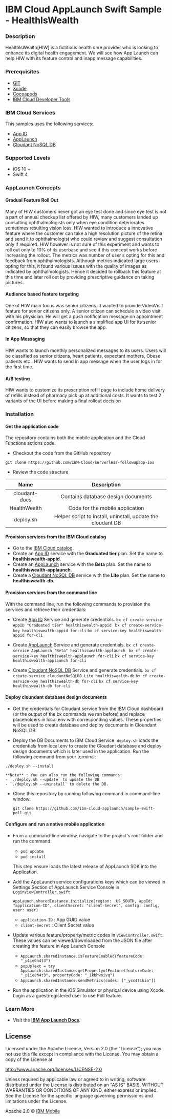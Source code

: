 # IBM Cloud AppLaunch Swift Sample - HealthIsWealth

### Description
HealthIsWealth[HIW] is a fictitious health care provider who is looking to enhance its digital health engagement. We will see how App Launch can help HIW with its feature control and inapp message capabilities.

### Prerequisites

- [GIT](https://git-scm.com/)
- [Xcode](https://developer.apple.com/xcode/)
- [Cocoapods](https://cocoapods.org/#get_started)
- [IBM Cloud Developer Tools](https://github.com/IBM-Cloud/ibm-cloud-developer-tools) 

### IBM Cloud Services

This samples uses the following services:

- [App ID](https://console.bluemix.net/catalog/services/AppID)
- [AppLaunch](https://console.bluemix.net/catalog/services/AppLaunch)
- [Cloudant NoSQL DB](https://console.bluemix.net/catalog/services/cloudantNoSQLDB)

### Supported Levels

- iOS 10 +
- Swift 4

### AppLaunch Concepts

#### Gradual Feature Roll Out 

Many of HIW customers never got an eye test done and since eye test is not a part of annual checkup list offered by HIW, many customers landed up consulting ophthalmologists only  when eye condition deteriorates sometimes resulting vision loss. HIW wanted to introduce a innovative feature where the customer can take a high resolution picture of the retina and send it to ophthalmologist who could review and suggest consultation only if required. HIW however is not sure of this experiment and wants to roll out only to 10% of its userbase and see if this concept works before increasing the rollout.  The metrics was number of user s opting for this and feedback from ophthalmologists. Although metrics indicated large users opting for this,  it found various issues with the quality of images as indicated by ophthalmologists. Hence it decided to rollback this feature at this time and later roll out by providing prescriptive guidance on taking pictures.

####  Audience based feature targeting 

One of HIW main focus was senior citizens. It wanted to provide VideoVisit feature for senior citizens only. A senior citizen can schedule a video visit with his physician. He will get a push notification message on appointment confirmation. HIW also wants to launch a simplified app UI for its senior citizens, so that they can easily browse the app.

####  In App Messaging 

HIW wants to launch monthly personalized messages to its users. Users will be classified as senior citizens, heart patients, expectant mothers, Obese patients etc . HIW wants to send in app message when the user logs in for the first time.

#### A/B testing 

HIW wants to customize its prescription refill page to include home delivery of refills instead of pharmacy pick up at additional costs. It wants to test 2 variants of the UI before making a final rollout decision

### Installation 

#### Get the application code

The repository contains both the mobile application and the Cloud Functions actions code.

- Checkout the code from the GitHub repository

`git clone https://github.com/IBM-Cloud/serverless-followupapp-ios`

- Review the code structure

|      Name     |                         Description                         |
|:-------------:|:-----------------------------------------------------------:|
| cloudant-docs | Contains database design documents                          |
| HealthWealth  | Code for the mobile application                             |
| deploy.sh     | Helper script to install, uninstall, update the cloudant DB |

#### Provision services from the IBM Cloud catalog

- Go to the [IBM Cloud catalog](https://console.bluemix.net/catalog/).
- Create an [App ID](https://console.bluemix.net/catalog/services/AppID) service with the **Graduated tier** plan. Set the name to **healthiswealth-appid**.
- Create an [AppLaunch](https://console.bluemix.net/catalog/services/AppLaunch) service with the **Beta** plan. Set the name to **healthiswealth-applaunch**.
- Create a [Cloudant NoSQL DB](https://console.bluemix.net/catalog/services/cloudantNoSQLDB) service with the **Lite** plan. Set the name to **healthiswealth-db**.

#### Provision services from the command line

With the command line, run the following commands to provision the services and retrieve their credentials:

- Create [App ID](https://console.bluemix.net/catalog/services/AppID) Service and generate credentials.
`bx cf create-service AppID "Graduated tier" healthiswealth-appid `
`bx cf create-service-key healthiswealth-appid for-cli`
`bx cf service-key healthiswealth-appid for-cli`

- Create [AppLaunch](https://console.bluemix.net/catalog/services/AppLaunch) Service and generate credentials.
`bx cf create-service AppLaunch "Beta" healthiswealth-applaunch `
`bx cf create-service-key healthiswealth-applaunch for-cli`
`bx cf service-key healthiswealth-applaunch for-cli`

- Create [Cloudant NoSQL DB](https://console.bluemix.net/catalog/services/cloudantNoSQLDB) Service and generate credentials.
`bx cf create-service cloudantNoSQLDB Lite healthiswealth-db`
`bx cf create-service-key healthiswealth-db for-cli`
`bx cf service-key healthiswealth-db for-cli`

#### Deploy cloundant database design documents

- Get the credentials for Cloudant service from the IBM Cloud dashboard (or the output of the bx commands we ran before) and replace placeholders in local.env with corresponding values. These properties will be used to create database and deploy documents in Cloundant NoSQL DB.

- Deploy the DB Documents to IBM Cloud Service. `deploy.sh` loads the credentials from local.env to create the Cloudant database and deploy design documents which is later used in the application. Run the following  command from your terminal:

 `./deploy.sh --install`

	**Note** : You can also run the following commands:
	- `./deploy.sh --update` to update the DB 
	- `./deploy.sh --uninstall` to delete the DB.

- Clone this repository by running following command in command-line window:

  `git clone https://github.com/ibm-cloud-applaunch/sample-swift-poll.git`
  
#### Configure and run a native mobile application

- From a command-line window, navigate to the project's root folder and run the command:

	 - `pod update` 
	 - `pod install`  

	This step ensure loads the latest release of AppLaunch SDK into the Application.

- Add the AppLaunch service configurations keys which can be viewed in Settings Section  of AppLaunch Service Console in `LoginViewController.swift`

	```
	AppLaunch.sharedInstance.initialize(region: .US_SOUTH, appId: "application-ID", clientSecret: "client-Secret", config: config, user: user)
	```
	
	- `application-ID` : App GUID value
	- `client-Secret` : Client Secret value

- Update various feature/property/metric codes  in `ViewController.swift`. These values can be viewed/downloaded from the JSON file after creating the feature in App Launch Console

	- `AppLaunch.sharedInstance.isFeatureEnabled(featureCode: "_p1ie0h4t3")`
  - `popUpText = try AppLaunch.sharedInstance.getPropertyofFeature(featureCode: "_p1ie0h4t3", propertyCode: "_1kbhwoivq")`
  - `AppLaunch.sharedInstance.sendMetrics(codes: ["_ycc4tikio"])`
 

- Run the application in the iOS Simulator or physical device using Xcode. Login as a guest/registered user to use Poll feature.

 
### Learn More

* Visit the **[IBM App Launch Docs](https://console-regional.ng.bluemix.net/docs/services/app-launch/index.html#gettingstartedtemplate)**. 

## License

Licensed under the Apache License, Version 2.0 (the "License");
you may not use this file except in compliance with the License.
You may obtain a copy of the License at

http://www.apache.org/licenses/LICENSE-2.0

Unless required by applicable law or agreed to in writing, software
distributed under the License is distributed on an "AS IS" BASIS,
WITHOUT WARRANTIES OR CONDITIONS OF ANY KIND, either express or implied.
See the License for the specific language governing permissio ns and
limitations under the License.


Apache 2.0 © [IBM Mobile](mailto:ibmmobile@ibm.com)
